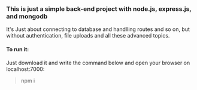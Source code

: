 ### This is just a simple back-end project with node.js, express.js, and mongodb
It's Just about connecting to database and handlling routes and so on, but without authentication, file uploads and all these advanced topics.
#### To run it:
Just download it and write the command below and open your browser on localhost:7000:
> npm i 
